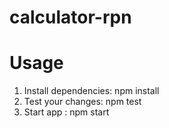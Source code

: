 # calculator-rpn
# Usage

1. Install dependencies: npm install
2. Test your changes: npm test 
3. Start app : npm start
